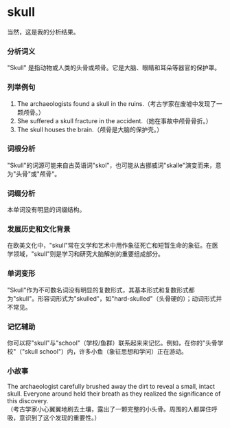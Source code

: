 # skull

当然，这是我的分析结果。

  

### 分析词义

  

"Skull" 是指动物或人类的头骨或颅骨。它是大脑、眼睛和耳朵等器官的保护罩。

  

### 列举例句

  

1.  The archaeologists found a skull in the ruins.（考古学家在废墟中发现了一颗颅骨。）
2.  She suffered a skull fracture in the accident.（她在事故中颅骨骨折。）
3.  The skull houses the brain.（颅骨是大脑的保护壳。）

  

### 词根分析

  

"Skull"的词源可能来自古英语词"skol"，也可能从古挪威词"skalle"演变而来，意为"头骨"或"颅骨"。

  

### 词缀分析

  

本单词没有明显的词缀结构。

  

### 发展历史和文化背景

  

在欧美文化中，"skull"常在文学和艺术中用作象征死亡和短暂生命的象征。在医学领域，"skull"则是学习和研究大脑解剖的重要组成部分。

  

### 单词变形

  

"Skull"作为不可数名词没有明显的复数形式，其基本形式和复数形式都为"skull"。形容词形式为"skulled"，如"hard-skulled"（头骨硬的）；动词形式并不常见。

  

### 记忆辅助

  

你可以将"skull"与"school"（学校/鱼群）联系起来来记忆。例如，在你的"头骨学校"（"skull school"）内，许多小鱼（象征思想和学问）正在游动。

  

### 小故事

  

The archaeologist carefully brushed away the dirt to reveal a small, intact skull. Everyone around held their breath as they realized the significance of this discovery.  
（考古学家小心翼翼地刷去土壤，露出了一颗完整的小头骨。周围的人都屏住呼吸，意识到了这个发现的重要性。）
